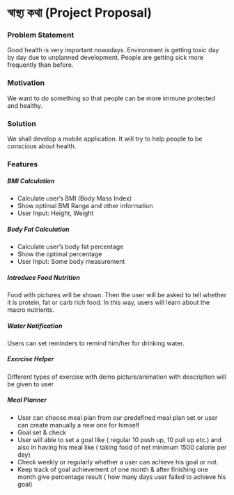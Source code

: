# স্বাস্থ্য কথা (Project Proposal)
### Problem Statement
Good health is very important nowadays. Environment is getting toxic day by day due to unplanned development. People are getting sick more frequently than before.

### Motivation
We want to do something so that people can be more immune protected and healthy.

### Solution
We shall develop a mobile application. It will try to help people to be conscious about health.

### Features
##### BMI Calculation
* Calculate user’s BMI (Body Mass Index)
* Show optimal BMI Range and other information
* User Input: Height, Weight
##### Body Fat Calculation
* Calculate user’s body fat percentage
* Show the optimal percentage
* User Input: Some body measurement
##### Introduce Food Nutrition
Food with pictures will be shown. Then the user will be asked to tell whether it is protein, fat or carb rich food. In this way, users will learn about the macro nutrients.
##### Water Notification
Users can set reminders to remind him/her for drinking water.

##### Exercise Helper
Different types of exercise with demo picture/animation with description will be given to user
##### Meal Planner
* User can choose meal plan from our predefined meal plan set or user can create manually a new one for himself
* Goal set & check
* User will able to set a goal like ( regular 10 push up, 10 pull up etc.) and also in having his meal like ( taking food of net minimum 1500 calorie  per day)
* Check weekly or regularly whether a user can achieve his goal or not.
* Keep track of goal achievement of one month & after finishing one month give percentage result ( how many days user failed to achieve his goal)





